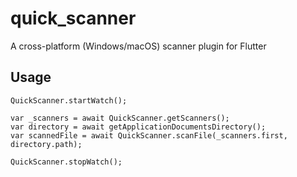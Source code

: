 # quick_scanner

A cross-platform (Windows/macOS) scanner plugin for Flutter

## Usage

```
QuickScanner.startWatch();

var _scanners = await QuickScanner.getScanners();
var directory = await getApplicationDocumentsDirectory();
var scannedFile = await QuickScanner.scanFile(_scanners.first, directory.path);

QuickScanner.stopWatch();
```

